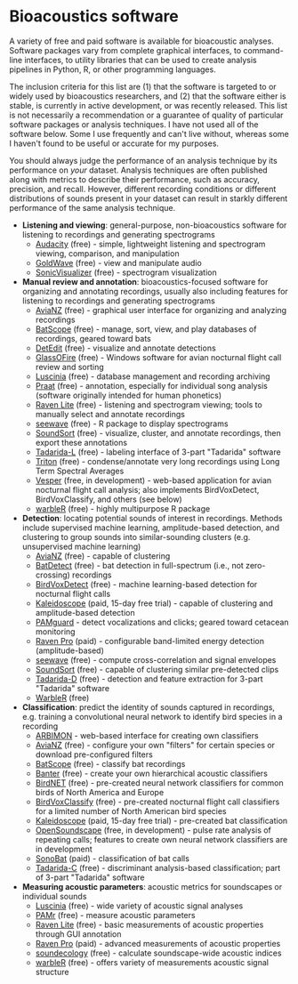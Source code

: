 # Bioacoustics software

A variety of free and paid software is available for bioacoustic analyses. Software packages vary from complete graphical interfaces, to command-line interfaces, to utility libraries that can be used to create analysis pipelines in Python, R, or other programming languages. 

The inclusion criteria for this list are (1) that the software is targeted to or widely used by bioacoustics researchers, and (2) that the software either is stable, is currently in active development, or was recently released. This list is not necessarily a recommendation or a guarantee of quality of particular software packages or analysis techniques. I have not used all of the software below. Some I use frequently and can't live without, whereas some I haven't found to be useful or accurate for my purposes.

You should always judge the performance of an analysis technique by its performance on *your* dataset. Analysis techniques are often published along with metrics to describe their performance, such as accuracy, precision, and recall. However, different recording conditions or different distributions of sounds present in your dataset can result in starkly different performance of the same analysis technique.

* **Listening and viewing**: general-purpose, non-bioacoustics software for listening to recordings and generating spectrograms
   * [Audacity](https://www.audacityteam.org/) (free) - simple, lightweight listening and spectrogram viewing, comparison, and manipulation
   * [GoldWave](https://www.goldwave.com/) (free) - view and manipulate audio
   * [SonicVisualizer](https://www.sonicvisualiser.org/) (free) - spectrogram visualization
* **Manual review and annotation**: bioacoustics-focused software for organizing and annotating recordings, usually also including features for listening to recordings and generating spectrograms
   * [AviaNZ](http://www.avianz.net/index.php) (free) - graphical user interface for organizing and analyzing recordings
   * [BatScope](https://www.wsl.ch/en/services-and-products/software-websites-and-apps/batscope-4.html) (free) - manage, sort, view, and play databases of recordings, geared toward bats
   * [DetEdit](https://github.com/MarineBioAcousticsRC/DetEdit) (free) - visualize and annotate detections
   * [GlassOFire](http://www.oldbird.org/glassofire.htm) (free) - Windows software for avian nocturnal flight call review and sorting
   * [Luscinia](https://rflachlan.github.io/Luscinia/) (free) - database management and recording archiving
   * [Praat](https://www.fon.hum.uva.nl/praat/) (free) - annotation, especially for individual song analysis (software originally intended for human phonetics)
   * [Raven Lite](https://ravensoundsoftware.com/software/raven-lite/) (free) - listening and spectrogram viewing; tools to manually select and annotate recordings
   * [seewave](http://rug.mnhn.fr/seewave/) (free) - R package to display spectrograms
   * [SoundSort](https://github.com/macster110/aipam) (free) - visualize, cluster, and annotate recordings, then export these annotations
   * [Tadarida-L](https://github.com/YvesBas/Tadarida-L) (free) - labeling interface of 3-part "Tadarida" software
   * [Triton](http://cetus.ucsd.edu/technologies_Software.html) (free) - condense/annotate very long recordings using Long Term Spectral Averages
   * [Vesper](https://github.com/HaroldMills/Vesper) (free, in development) - web-based application for avian nocturnal flight call analysis; also implements BirdVoxDetect, BirdVoxClassify, and others (see below)
   * [warbleR](https://marce10.github.io/warbleR/) (free) - highly multipurpose R package
* **Detection**: locating potential sounds of interest in recordings. Methods include supervised machine learning, amplitude-based detection, and clustering to group sounds into similar-sounding clusters (e.g. unsupervised machine learning)
   * [AviaNZ](http://www.avianz.net/index.php) (free) - capable of clustering
   * [BatDetect](https://github.com/macaodha/batdetect) (free) - bat detection in full-spectrum (i.e., not zero-crossing) recordings
   * [BirdVoxDetect](https://github.com/BirdVox/birdvoxdetect) (free) - machine learning-based detection for nocturnal flight calls
   * [Kaleidoscope](https://www.wildlifeacoustics.com/products/kaleidoscope-pro) (paid, 15-day free trial) - capable of clustering and amplitude-based detection
   * [PAMguard](https://www.pamguard.org/) - detect vocalizations and clicks; geared toward cetacean monitoring
   * [Raven Pro](https://ravensoundsoftware.com/software/raven-pro) (paid) - configurable band-limited energy detection (amplitude-based)
   * [seewave](http://rug.mnhn.fr/seewave/) (free) - compute cross-correlation and signal envelopes
   * [SoundSort](https://github.com/macster110/aipam) (free) - capable of clustering similar pre-detected clips
   * [Tadarida-D](https://github.com/YvesBas/Tadarida-D) (free) - detection and feature extraction for 3-part "Tadarida" software
   * [WarbleR](https://marce10.github.io/warbleR/) (free)
* **Classification**: predict the identity of sounds captured in recordings, e.g. training a convolutional neural network to identify bird species in a recording
   * [ARBIMON](https://arbimon.sieve-analytics.com/) - web-based interface for creating own classifiers
   * [AviaNZ](http://www.avianz.net/index.php) (free) - configure your own "filters" for certain species or download pre-configured filters
   * [BatScope](https://www.wsl.ch/en/services-and-products/software-websites-and-apps/batscope-4.html) (free) - classify bat recordings
   * [Banter](https://github.com/EricArcher/banter) (free) - create your own hierarchical acoustic classifiers
   * [BirdNET](https://github.com/kahst/BirdNET) (free) - pre-created neural network classifiers for common birds of North America and Europe
   * [BirdVoxClassify](https://github.com/BirdVox/birdvoxclassify) (free) - pre-created nocturnal flight call classifiers for a limited number of North American bird species
   * [Kaleidoscope](https://www.wildlifeacoustics.com/products/kaleidoscope-pro) (paid, 15-day free trial) - pre-created bat classification
   * [OpenSoundscape](https://github.com/ktizeslab/opensoundscape) (free, in development) - pulse rate analysis of repeating calls; features to create own neural network classifiers are in development
   * [SonoBat](https://sonobat.com/) (paid) - classification of bat calls
   * [Tadarida-C](https://github.com/YvesBas/Tadarida-C) (free) - discriminant analysis-based classification; part of 3-part "Tadarida" software
* **Measuring acoustic parameters**: acoustic metrics for soundscapes or individual sounds
   * [Luscinia](https://rflachlan.github.io/Luscinia/) (free) - wide variety of acoustic signal analyses
   * [PAMr](https://github.com/TaikiSan21/PAMr) (free) - measure acoustic parameters
   * [Raven Lite](https://ravensoundsoftware.com/software/raven-lite/) (free) - basic measurements of acoustic properties through GUI annotation
   * [Raven Pro](https://ravensoundsoftware.com/software/raven-pro) (paid) - advanced measurements of acoustic properties
   * [soundecology](https://cran.r-project.org/web/packages/soundecology/vignettes/intro.html) (free) - calculate soundscape-wide acoustic indices
   * [warbleR](https://marce10.github.io/warbleR/) (free) - offers variety of measurements acoustic signal structure

